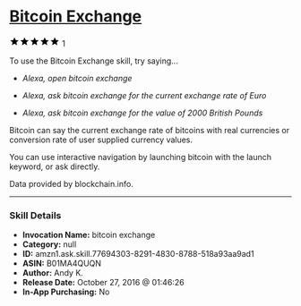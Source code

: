 # [Bitcoin Exchange](http://alexa.amazon.com/#skills/amzn1.ask.skill.77694303-8291-4830-8788-518a93aa9ad1)
![5 stars](../../images/ic_star_black_18dp_1x.png)![5 stars](../../images/ic_star_black_18dp_1x.png)![5 stars](../../images/ic_star_black_18dp_1x.png)![5 stars](../../images/ic_star_black_18dp_1x.png)![5 stars](../../images/ic_star_black_18dp_1x.png) 1

To use the Bitcoin Exchange skill, try saying...

* *Alexa, open bitcoin exchange*

* *Alexa, ask bitcoin exchange for the current exchange rate of Euro*

* *Alexa, ask bitcoin exchange for the value of 2000 British Pounds*

Bitcoin can say the current exchange rate of bitcoins with real currencies or conversion rate of user supplied currency values.

You can use interactive navigation by launching bitcoin with the launch keyword, or ask directly.

Data provided by blockchain.info.

***

### Skill Details

* **Invocation Name:** bitcoin exchange
* **Category:** null
* **ID:** amzn1.ask.skill.77694303-8291-4830-8788-518a93aa9ad1
* **ASIN:** B01MA4QUQN
* **Author:** Andy K.
* **Release Date:** October 27, 2016 @ 01:46:26
* **In-App Purchasing:** No

